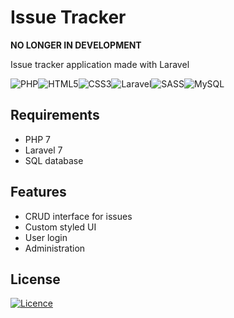 # Issue Tracker

**NO LONGER IN DEVELOPMENT**

Issue tracker application made with Laravel


<img alt="PHP" src="https://img.shields.io/badge/php-%23777BB4.svg?&style=for-the-badge&logo=php&logoColor=white"/><img alt="HTML5" src="https://img.shields.io/badge/html5%20-%23E34F26.svg?&style=for-the-badge&logo=html5&logoColor=white"/><img alt="CSS3" src="https://img.shields.io/badge/css3%20-%231572B6.svg?&style=for-the-badge&logo=css3&logoColor=white"/><img alt="Laravel" src="https://img.shields.io/badge/laravel%20-%23FF2D20.svg?&style=for-the-badge&logo=laravel&logoColor=white"/><img alt="SASS" src="https://img.shields.io/badge/SASS%20-hotpink.svg?&style=for-the-badge&logo=SASS&logoColor=white"/><img alt="MySQL" src="https://img.shields.io/badge/mysql-%2300f.svg?&style=for-the-badge&logo=mysql&logoColor=white"/>

## Requirements
- PHP 7
- Laravel 7
- SQL database

## Features
- CRUD interface for issues
- Custom styled UI
- User login
- Administration

## License
[![Licence](https://img.shields.io/github/license/Loupeznik/IssueTracker?style=for-the-badge)](https://github.com/Loupeznik/IssueTracker/blob/master/LICENSE)
